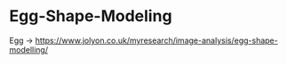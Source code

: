 ﻿# Egg-Shape-Modeling

Egg -> https://www.jolyon.co.uk/myresearch/image-analysis/egg-shape-modelling/
